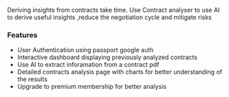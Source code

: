 Deriving insights from contracts take time. Use Contract analyser to use AI to derive useful insights ,reduce the negotiation cycle and mitigate risks 

### Features
- User Authentication using passport google auth
- Interactive dashboard displaying previously analyzed contracts
- Use AI to extract inforamation from a contract pdf
- Detailed contracts analysis page with charts for better understanding of the results
- Upgrade to premium membership for better analysis

